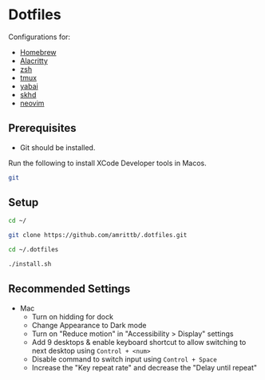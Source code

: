 # Dotfiles

Configurations for:
- [Homebrew](https://brew.sh/)
- [Alacritty](https://alacritty.org/)
- [zsh](https://ohmyz.sh/)
- [tmux](https://github.com/tmux/tmux/wiki)
- [yabai](https://github.com/koekeishiya/yabai/wiki)
- [skhd](https://github.com/koekeishiya/skhd/wiki)
- [neovim](https://neovim.io/)


## Prerequisites
- Git should be installed.

Run the following to install XCode Developer tools in Macos.

```sh
git
```

## Setup

```sh
cd ~/

git clone https://github.com/amrittb/.dotfiles.git

cd ~/.dotfiles

./install.sh
```

## Recommended Settings
- Mac
  - Turn on hidding for dock
  - Change Appearance to Dark mode
  - Turn on "Reduce motion" in "Accessibility > Display" settings
  - Add 9 desktops & enable keyboard shortcut to allow switching to next desktop using `Control + <num>`
  - Disable command to switch input using `Control + Space`
  - Increase the "Key repeat rate" and decrease the "Delay until repeat"
